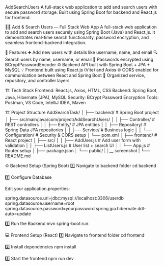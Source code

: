 AddSearchUsers
A full-stack web application to add and search users with secure password storage. Built using Spring Boot for backend and React.js for frontend.

🧑‍💻 Add & Search Users — Full Stack Web App
A full-stack web application to add and search users securely using Spring Boot (Java) and React.js.
It demonstrates real-time search functionality, password encryption, and seamless frontend-backend integration.

🚀 Features
➕ Add new users with details like username, name, and email
🔍 Search users by name, username, or email
🔐 Passwords encrypted using BCryptPasswordEncoder
⚙️ Backend API built with Spring Boot + JPA + MySQL
💡 Frontend built using React.js (Vite) and Axios
🌐 CORS enabled for communication between React and Spring Boot
🧾 Organized service, repository, and controller layers

🏗️ Tech Stack
Frontend: React.js, Axios, HTML, CSS
Backend: Spring Boot, Java, Hibernate (JPA), MySQL
Security: BCrypt Password Encryption
Tools: Postman, VS Code, IntelliJ IDEA, Maven

🏗️ Project Structure
AddSearchTask/
│
├── backend/                     # Spring Boot project
│   ├── src/main/java/com/project/AddSearchUsers/
│   │   ├── Controller/          # REST controllers
│   │   ├── Entity/              # JPA entities
│   │   ├── Repository/          # Spring Data JPA repositories
│   │   ├── Service/             # Business logic
│   │   └── Configuration/       # Security & CORS setup
│   └── pom.xml
│
├── frontend/                    # React project
│   ├── src/
│   │   ├── AddUser.js           # Add user form with validation
│   │   ├── ListUsers.js         # User list + search UI
│   │   └── App.js               # Router setup
│   ├── package.json
│   └── public/
|
│__ screenshot
|
└── README.md

⚙️ Backend Setup (Spring Boot)
1️⃣ Navigate to backend folder
cd backend

2️⃣ Configure Database

Edit your application.properties:

spring.datasource.url=jdbc:mysql://localhost:3306/userdb
spring.datasource.username=root
spring.datasource.password=yourpassword
spring.jpa.hibernate.ddl-auto=update

3️⃣ Run the Backend
mvn spring-boot:run

💻 Frontend Setup (React)
1️⃣ Navigate to frontend folder
cd frontend

2️⃣ Install dependencies
npm install

3️⃣ Start the frontend
npm run dev
